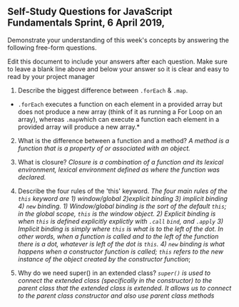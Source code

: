 ## Self-Study Questions for JavaScript Fundamentals Sprint, 6 April 2019, 

Demonstrate your understanding of this week's concepts by answering the following free-form questions.

Edit this document to include your answers after each question. Make sure to leave a blank line above and below your answer so it is clear and easy to read by your project manager

1. Describe the biggest difference between `.forEach` & `.map`.
* `.forEach` executes a function on each element in a provided array but does not produce a new array (think of it as running a For Loop on an array), whereas `.map`which can execute a function each element in a provided array will produce a new array.*

2. What is the difference between a function and a method?
*A method is a function that is a property of or associated with an object.* 

3. What is closure?
*Closure is a combination of a function and its lexical environment, lexical environment defined as where the function was declared.*

4. Describe the four rules of the 'this' keyword.
*The four main rules of the `this` keyword are 1) window/global 2)explicit binding 3) implicit binding 4) `new` binding.*
*1) Window/global binding is the sort of the default `this`; in the global scope, `this` is the window object.*
*2) Explicit binding is when `this` is defined explicitly explictly with `.call` `bind`, and `.apply`*
*3) Implicit binding is simply where `this` is what is to the left of the dot. In other words, when a function is called and to the left of the function there is a dot, whatever is left of the dot is `this`.*
*4) `new` binding is what happens when a constructor function is called; `this` refers to the new instance of the object created by the constructor function*;

5. Why do we need super() in an extended class?
*`super()` is used to connect the extended class (specifically in the constructor) to the parent class that the extended class is extended. It allows us to connect to the parent class constructor and also use parent class methods*